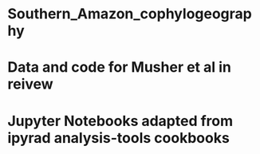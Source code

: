 # Southern_Amazon_cophylogeography
# Data and code for Musher et al in reivew
# Jupyter Notebooks adapted from ipyrad analysis-tools cookbooks 
